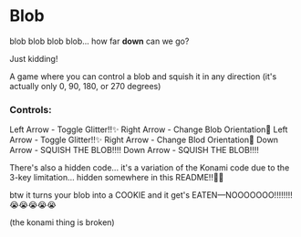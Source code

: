# Blob

blob blob blob blob... how far **down** can we go? 

Just kidding! 


A game where you can control a blob and squish it in any direction (it's actually only 0, 90, 180, or 270 degrees)

### Controls:
Left Arrow - Toggle Glitter!!✨
Right Arrow - Change Blob Orientation🔄
Left Arrow - Toggle Glitter!!✨
Right Arrow - Change Blod Orientation🔄
Down Arrow - SQUISH THE BLOB!!!!
Down Arrow - SQUISH THE BLOB!!!!

There's also a hidden code... it's a variation of the Konami code due to the 3-key limitation... hidden somewhere in this README!!🤭🤭

btw it turns your blob into a COOKIE and it get's EATEN—NOOOOOOO!!!!!!!!😭😭😭😭😭

(the konami thing is broken)
